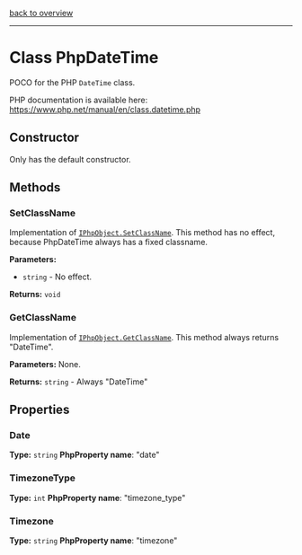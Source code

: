 [back to overview](../Index.md)

---

# Class PhpDateTime

POCO for the PHP `DateTime` class. 

PHP documentation is available here: https://www.php.net/manual/en/class.datetime.php 

## Constructor

Only has the default constructor.

## Methods

### SetClassName

Implementation of [`IPhpObject.SetClassName`](./IPhpObject.md#SetClassName).
This method has no effect, because PhpDateTime always has a fixed classname.

**Parameters:**
- `string` - No effect.

**Returns:** `void`

### GetClassName

Implementation of [`IPhpObject.GetClassName`](./IPhpObject.md#GetClassName).
This method always returns "DateTime".

**Parameters:** None.

**Returns:** `string` - Always "DateTime"

## Properties

### Date

**Type:** `string`
**PhpProperty name**: "date"

### TimezoneType

**Type:** `int`
**PhpProperty name**: "timezone_type"

### Timezone

**Type:** `string`
**PhpProperty name**: "timezone"